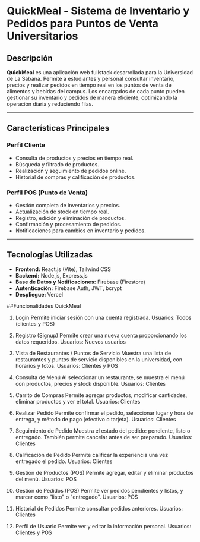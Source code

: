 # QuickMeal - Sistema de Inventario y Pedidos para Puntos de Venta Universitarios

## Descripción

**QuickMeal** es una aplicación web fullstack desarrollada para la Universidad de La Sabana. Permite a estudiantes y personal consultar inventario, precios y realizar pedidos en tiempo real en los puntos de venta de alimentos y bebidas del campus. Los encargados de cada punto pueden gestionar su inventario y pedidos de manera eficiente, optimizando la operación diaria y reduciendo filas.

---

## Características Principales

### Perfil Cliente
- Consulta de productos y precios en tiempo real.
- Búsqueda y filtrado de productos.
- Realización y seguimiento de pedidos online.
- Historial de compras y calificación de productos.

### Perfil POS (Punto de Venta)
- Gestión completa de inventarios y precios.
- Actualización de stock en tiempo real.
- Registro, edición y eliminación de productos.
- Confirmación y procesamiento de pedidos.
- Notificaciones para cambios en inventario y pedidos.

---

## Tecnologías Utilizadas

- **Frontend:** React.js (Vite), Tailwind CSS
- **Backend:** Node.js, Express.js
- **Base de Datos y Notificaciones:** Firebase (Firestore)
- **Autenticación:** Firebase Auth, JWT, bcrypt
- **Despliegue:** Vercel

##Funcionalidades QuickMeal
1. Login
Permite iniciar sesión con una cuenta registrada.
Usuarios: Todos (clientes y POS)

2. Registro (Signup)
Permite crear una nueva cuenta proporcionando los datos requeridos.
Usuarios: Nuevos usuarios

3. Vista de Restaurantes / Puntos de Servicio
Muestra una lista de restaurantes y puntos de servicio disponibles en la universidad, con horarios y fotos.
Usuarios: Clientes y POS

4. Consulta de Menú
Al seleccionar un restaurante, se muestra el menú con productos, precios y stock disponible.
Usuarios: Clientes

5. Carrito de Compras
Permite agregar productos, modificar cantidades, eliminar productos y ver el total.
Usuarios: Clientes

6. Realizar Pedido
Permite confirmar el pedido, seleccionar lugar y hora de entrega, y método de pago (efectivo o tarjeta).
Usuarios: Clientes

7. Seguimiento de Pedido
Muestra el estado del pedido: pendiente, listo o entregado. También permite cancelar antes de ser preparado.
Usuarios: Clientes

8. Calificación de Pedido
Permite calificar la experiencia una vez entregado el pedido.
Usuarios: Clientes

9. Gestión de Productos (POS)
Permite agregar, editar y eliminar productos del menú.
Usuarios: POS

10. Gestión de Pedidos (POS)
Permite ver pedidos pendientes y listos, y marcar como "listo" o "entregado".
Usuarios: POS

11. Historial de Pedidos
Permite consultar pedidos anteriores.
Usuarios: Clientes

12. Perfil de Usuario
Permite ver y editar la información personal.
Usuarios: Clientes y POS
